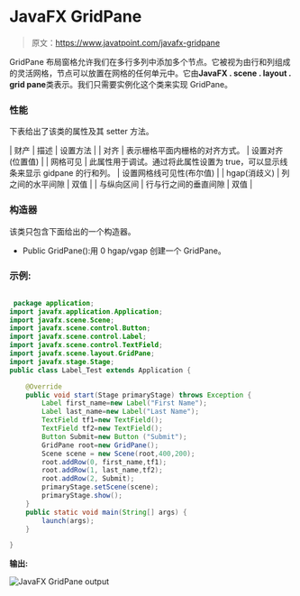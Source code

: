 # JavaFX GridPane

> 原文：<https://www.javatpoint.com/javafx-gridpane>

GridPane 布局窗格允许我们在多行多列中添加多个节点。它被视为由行和列组成的灵活网格，节点可以放置在网格的任何单元中。它由**JavaFX . scene . layout . grid pane**类表示。我们只需要实例化这个类来实现 GridPane。

### 性能

下表给出了该类的属性及其 setter 方法。

| 财产 | 描述 | 设置方法 |
| 对齐 | 表示栅格平面内栅格的对齐方式。 | 设置对齐(位置值) |
| 网格可见 | 此属性用于调试。通过将此属性设置为 true，可以显示线条来显示 gidpane 的行和列。 | 设置网格线可见性(布尔值) |
| hgap(消歧义) | 列之间的水平间隙 | 双值 |
| 与纵向区间 | 行与行之间的垂直间隙 | 双值 |

### 构造器

该类只包含下面给出的一个构造器。

*   Public GridPane():用 0 hgap/vgap 创建一个 GridPane。

### 示例:

```java

 package application;
import javafx.application.Application;
import javafx.scene.Scene;
import javafx.scene.control.Button;
import javafx.scene.control.Label;
import javafx.scene.control.TextField;
import javafx.scene.layout.GridPane;
import javafx.stage.Stage;
public class Label_Test extends Application {

	@Override
	public void start(Stage primaryStage) throws Exception {
		Label first_name=new Label("First Name");
		Label last_name=new Label("Last Name");
		TextField tf1=new TextField();
		TextField tf2=new TextField();
		Button Submit=new Button ("Submit"); 
		GridPane root=new GridPane();
		Scene scene = new Scene(root,400,200);
		root.addRow(0, first_name,tf1);
		root.addRow(1, last_name,tf2);
		root.addRow(2, Submit);
		primaryStage.setScene(scene);
		primaryStage.show();
	}
	public static void main(String[] args) {
		launch(args);
	}

}

```

**输出:**

![JavaFX GridPane output](../img/87499b854d6ad6bdfe28b72779bea184.png)